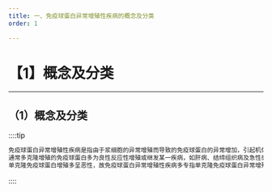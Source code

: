 ```yaml
---
title: 一、免疫球蛋白异常增殖性疾病的概念及分类
order: 1

---
```


# 【1】概念及分类

<kaodian :text="'免疫学检验记忆卡'" />

<!-- ###### 第二十五章 免疫增殖性疾病及其免疫检测

> 临床免疫学检验 -->

<beitiM/>

---

## （1）概念及分类

<son :text="'免疫学检验记忆卡'" text299="（1）概念及分类" :textOption="[['了解','相关专业知识'],['了解','相关专业知识'],['了解','相关专业知识']]" />

::::tip

```js
免疫球蛋白异常增殖性疾病是指由于浆细胞的异常增殖而导致的免疫球蛋白的异常增加，引起机体病理损伤的一组疾病。
通常多克隆增殖的免疫球蛋白多为良性反应性增殖或继发某一疾病，如肝病、结缔组织病及急性感染等。
单克隆免疫球蛋白增殖多呈恶性，故免疫球蛋白异常增殖性疾病多专指单克隆免疫球蛋白异常增殖的疾病。
```

::::
